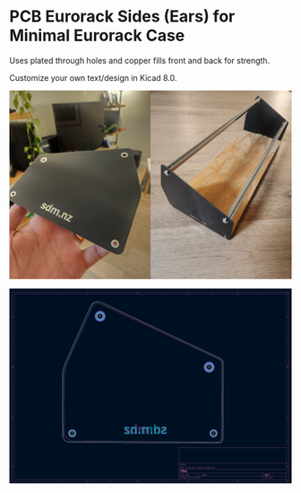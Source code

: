 # PCB Eurorack Sides (Ears) for Minimal Eurorack Case

Uses plated through holes and copper fills front and back for strength.

Customize your own text/design in Kicad 8.0.
 
![Finished case](finished-case.png "Finished Eurorack Case")

![Pcb](pcb.png "PCB")